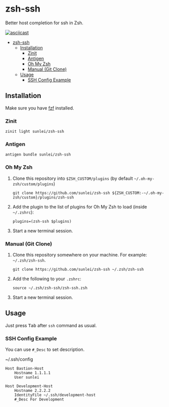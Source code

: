 # zsh-ssh

Better host completion for ssh in Zsh.

[![asciicast](https://asciinema.org/a/381405.svg)](https://asciinema.org/a/381405)

- [zsh-ssh](#zsh-ssh)
    - [Installation](#installation)
        - [Zinit](#zinit)
        - [Antigen](#antigen)
        - [Oh My Zsh](#oh-my-zsh)
        - [Manual (Git Clone)](#manual-git-clone)
    - [Usage](#usage)
        - [SSH Config Example](#ssh-config-example)

## Installation

Make sure you have [fzf](https://github.com/junegunn/fzf) installed.

### Zinit

```shell
zinit light sunlei/zsh-ssh
```

### Antigen

```shell
antigen bundle sunlei/zsh-ssh
```

### Oh My Zsh

1. Clone this repository into `$ZSH_CUSTOM/plugins` (by default `~/.oh-my-zsh/custom/plugins`)

    ```shell
    git clone https://github.com/sunlei/zsh-ssh ${ZSH_CUSTOM:-~/.oh-my-zsh/custom}/plugins/zsh-ssh
    ```

2. Add the plugin to the list of plugins for Oh My Zsh to load (inside `~/.zshrc`):

    ```shell
    plugins=(zsh-ssh $plugins)
    ```

3. Start a new terminal session.

### Manual (Git Clone)

1. Clone this repository somewhere on your machine. For example: `~/.zsh/zsh-ssh`.

    ```shell
    git clone https://github.com/sunlei/zsh-ssh ~/.zsh/zsh-ssh
    ```

2. Add the following to your `.zshrc`:

    ```shell
    source ~/.zsh/zsh-ssh/zsh-ssh.zsh
    ```

3. Start a new terminal session.

## Usage

Just press <kbd>Tab</kbd> after `ssh` command as usual.

### SSH Config Example

You can use `#_Desc` to set description.

~/.ssh/config

```text
Host Bastion-Host
    Hostname 1.1.1.1
    User sunlei

Host Development-Host
    Hostname 2.2.2.2
    IdentityFile ~/.ssh/development-host
    #_Desc For Development
```
